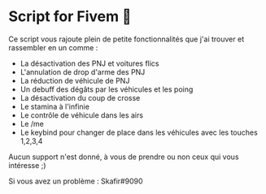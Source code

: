 # Script for Fivem 🐌

Ce script vous rajoute plein de petite fonctionnalités que j'ai trouver et rassembler en un comme : 

- La désactivation des PNJ et voitures flics
- L'annulation de drop d'arme des PNJ
- La réduction de véhicule de PNJ
- Un debuff des dégâts par les véhicules et les poing
- La désactivation du coup de crosse
- Le stamina à l'infinie
- Le contrôle de véhicule dans les airs
- Le /me
- Le keybind pour changer de place dans les véhicules avec les touches 1,2,3,4

Aucun support n'est donné, à vous de prendre ou non ceux qui vous intéresse ;)

Si vous avez un problème : Skafir#9090
